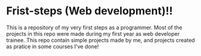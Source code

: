 # Frist-steps (Web development)!!

This is a repository of my very first steps as a programmer.
Most of the projects in this repo were made during my first year as web developer trainee.
This repo contain simple projects made by me, and projects created as pratice in some courses I've done!
